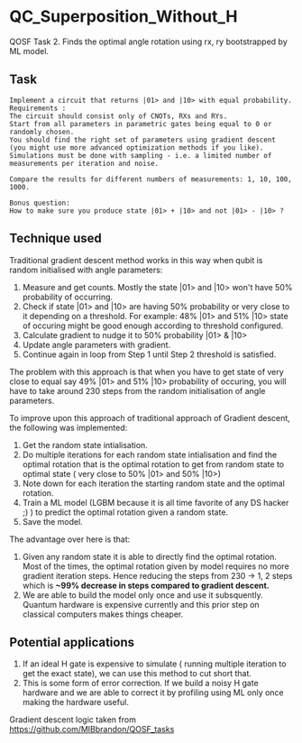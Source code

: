# QC_Superposition_Without_H
QOSF Task 2. Finds the optimal angle rotation using rx, ry bootstrapped by ML model.

## Task
```
Implement a circuit that returns |01> and |10> with equal probability.
Requirements :
The circuit should consist only of CNOTs, RXs and RYs. 
Start from all parameters in parametric gates being equal to 0 or randomly chosen. 
You should find the right set of parameters using gradient descent (you might use more advanced optimization methods if you like). 
Simulations must be done with sampling - i.e. a limited number of measurements per iteration and noise. 

Compare the results for different numbers of measurements: 1, 10, 100, 1000. 

Bonus question:
How to make sure you produce state |01> + |10> and not |01> - |10> ?
```

## Technique used
Traditional gradient descent method works in this way when qubit is random initialised with angle parameters:
1. Measure and get counts. Mostly the state |01> and |10> won't have 50% probability of occurring.
2. Check if state |01> and |10> are having 50% probability or very close to it depending on a threshold. For example: 48% |01> and 51% |10> state of occuring might be good enough according to threshold configured.
3. Calculate gradient to nudge it to 50% probability |01> & |10>
4. Update angle parameters with gradient.
5. Continue again in loop from Step 1 until Step 2 threshold is satisfied.

The problem with this approach is that when you have to get state of very close to equal say 49% |01> and 51% |10> probability of occuring, you will have to take around 230 steps from the random initialisation of angle parameters.

To improve upon this approach of traditional approach of Gradient descent, the following was implemented:
1. Get the random state intialisation.
2. Do multiple iterations for each random state intialisation and find the optimal rotation that is the optimal rotation to get from random state to optimal state ( very close to 50%  |01> and 50% |10>)
3. Note down for each iteration the starting random state and the optimal rotation.
4. Train a ML model (LGBM because it is all time favorite of any DS hacker ;) ) to predict the optimal rotation given a random state.
5. Save the model.

The advantage over here is that:
1. Given any random state it is able to directly find the optimal rotation. Most of the times, the optimal rotation given by model requires no more gradient iteration steps. Hence reducing the steps from 230 -> 1, 2 steps which is **~99% decrease in steps compared to gradient descent.**
2. We are able to build the model only once and use it subsquently. Quantum hardware is expensive currently and this prior step on classical computers makes things cheaper.

## Potential applications
1. If an ideal H gate is expensive to simulate ( running multiple iteration to get the exact state), we can use this method to cut short that.
2. This is some form of error correction. If we build a noisy H gate hardware and we are able to correct it by profiling using ML only once making the hardware useful.


Gradient descent logic taken from https://github.com/MIBbrandon/QOSF_tasks
